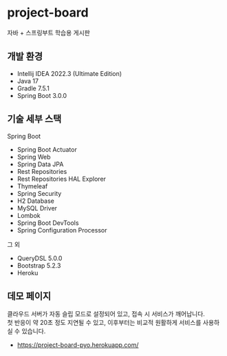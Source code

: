 # project-board

자바 + 스프링부트 학습용 게시판

## 개발 환경

* Intellij IDEA 2022.3 (Ultimate Edition)
* Java 17
* Gradle 7.5.1
* Spring Boot 3.0.0

## 기술 세부 스택

Spring Boot

* Spring Boot Actuator
* Spring Web
* Spring Data JPA
* Rest Repositories
* Rest Repositories HAL Explorer
* Thymeleaf
* Spring Security
* H2 Database
* MySQL Driver
* Lombok
* Spring Boot DevTools
* Spring Configuration Processor

그 외

* QueryDSL 5.0.0
* Bootstrap 5.2.3
* Heroku

## 데모 페이지

클라우드 서버가 자동 슬립 모드로 설정되어 있고, 접속 시 서비스가 깨어납니다.<br>
첫 반응이 약 20초 정도 지연될 수 있고, 이후부터는 비교적 원활하게 서비스를 사용하실 수 있습니다.

* https://project-board-pyo.herokuapp.com/
